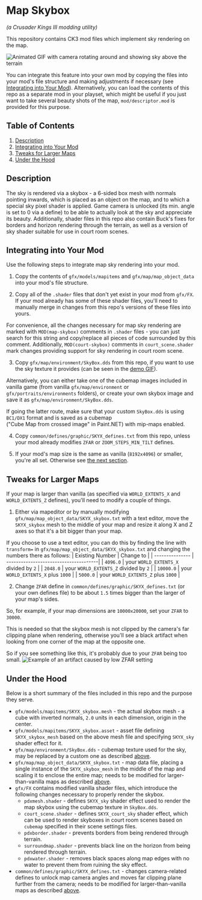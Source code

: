 Map Skybox
==========
_(a Crusader Kings III modding utility)_

This repository contains CK3 mod files which implement sky rendering on the map.
<a name="demo"></a>

![Animated GIF with camera rotating around and showing sky above the terrain](https://media.githubusercontent.com/media/terrapass/ck3-modutil-skybox/master/docs/skybox_demo.gif)

You can integrate this feature into your own mod by copying the files into your mod's file structure and making adjustments if necessary (see [Integrating into Your Mod](#integration)).
Alternatively, you can load the contents of this repo as a separate mod in your playset, which might be useful if you just want to take several beauty shots of the map, `mod/descriptor.mod` is provided for this purpose.

Table of Contents
-----------------
1. <a href="#description">Description</a>
2. <a href="#integration">Integrating into Your Mod</a>
3. <a href="#large-maps">Tweaks for Larger Maps</a>
4. <a href="#under-the-hood">Under the Hood</a>

Description<a name="description"></a>
-----------
The sky is rendered via a skybox - a 6-sided box mesh with normals pointing inwards, which is placed as an object on the map,
and to which a special sky pixel shader is applied. Game camera is unlocked (its min. angle is set to 0 via a define) to be able to actually look at the sky
and appreciate its beauty. Additionally, shader files in this repo also contain Buck's fixes for borders and horizon rendering through the terrain,
as well as a version of sky shader suitable for use in court room scenes.

Integrating into Your Mod<a name="integration"></a>
-------------------------
Use the following steps to integrate map sky rendering into your mod.

1. Copy the contents of `gfx/models/mapitems` and `gfx/map/map_object_data` into your mod's file structure.

2. Copy all of the `.shader` files that don't yet exist in your mod from `gfx/FX`.
If your mod already has some of these shader files, you'll need to manually merge in changes from this repo's versions of these files into yours.

For convenience, all the changes necessary for map sky rendering are marked with `MOD(map-skybox)` comments in `.shader` files -
you can just search for this string and copy/replace all pieces of code surrounded by this comment.
Additionally, `MOD(court-skybox)` comments in `court_scene.shader` mark changes providing support for sky rendering in court room scene.

3. Copy `gfx/map/environment/SkyBox.dds` from this repo, if you want to use the sky texture it provides (can be seen in the [demo GIF](#demo)).

<a name="integration.custom-skybox"></a>Alternatively, you can either take one of the cubemap images included in vanilla game (from vanilla `gfx/map/environment` or `gfx/portraits/environments` folders),
or create your own skybox image and save it as `gfx/map/environment/SkyBox.dds`.

If going the latter route, make sure that your custom `SkyBox.dds` is using `BC1/DX1` format and is saved as a cubemap ("Cube&nbsp;Map&nbsp;from&nbsp;crossed&nbsp;image" in Paint.NET)
with mip-maps enabled.

4. Copy `common/defines/graphic/SKYX_defines.txt` from this repo, unless your mod already modifies `ZFAR` or `ZOOM_STEPS_MIN_TILT` defines.

5. If your mod's map size is the same as vanilla (`8192x4096`) or smaller, you're all set. Otherwise see [the next section](#large-maps).

Tweaks for Larger Maps<a name="large-maps"></a>
----------------------

If your map is larger than vanilla (as specified via `WORLD_EXTENTS_X` and `WORLD_EXTENTS_Z` defines), you'll need to modify a couple of things.

1. Either via mapeditor or by manually modifying `gfx/map/map_object_data/SKYX_skybox.txt` with a text editor,
move the `SKYX_skybox` mesh to the middle of your map and resize it along X and Z axes so that it's a bit bigger than your map.

If you choose to use a text editor, you can do this by finding the line with `transform=` in `gfx/map/map_object_data/SKYX_skybox.txt` and changing the numbers there as follows:
| Existing Number | Change to                             |
| --------------- | --------------------------------------|
| `4096.0`        | your `WORLD_EXTENTS_X` divided by `2` |
| `2048.0`        | your `WORLD_EXTENTS_Z` divided by `2` |
| `10000.0`       | your `WORLD_EXTENTS_X` plus `1000`    |
| `5000.0`        | your `WORLD_EXTENTS_Z` plus `1000`    |

2. Change `ZFAR` define in `common/defines/graphic/SKYX_defines.txt` (or your own defines file) to be about `1.5` times bigger than the larger of your map's sides.

So, for example, if your map dimensions are `10000x20000`, set your `ZFAR` to `30000`.

This is needed so that the skybox mesh is not clipped by the camera's far clipping plane when rendering,
otherwise you'll see a black artifact when looking from one corner of the map at the opposite one.

So if you see something like this, it's probably due to your `ZFAR` being too small.
![Example of an artifact caused by low ZFAR setting](https://media.githubusercontent.com/media/terrapass/ck3-modutil-skybox/master/docs/zfar_artifact_example.png)

Under the Hood<a name="under-the-hood"></a>
--------------

Below is a short summary of the files included in this repo and the purpose they serve.

* `gfx/models/mapitems/SKYX_skybox.mesh` - the actual skybox mesh - a cube with inverted normals, `2.0` units in each dimension, origin in the center.
* `gfx/models/mapitems/SKYX_skybox.asset` - asset file defining `SKYX_skybox_mesh` based on the above mesh file and specifying `SKYX_sky` shader effect for it.
* `gfx/map/environment/SkyBox.dds` - cubemap texture used for the sky, may be replaced by a custom one as described [above](#integration.custom-skybox).
* `gfx/map/map_object_data/SKYX_skybox.txt` - map data file, placing a single instance of the `SKYX_skybox_mesh` in the middle of the map and scaling it to enclose the entire map; needs to be modified for larger-than-vanilla maps as described [above](#large-maps).
* `gfx/FX` contains modified vanilla shader files, which introduce the following changes necessary to properly render the skybox.
  * `pdxmesh.shader` - defines `SKYX_sky` shader effect used to render the map skybox using the cubemap texture in `SkyBox.dds`.
  * `court_scene.shader` - defines `SKYX_court_sky` shader effect, which can be used to render skyboxes in court room scenes based on `cubemap` specified in their scene settings files.
  * `pdxborder.shader` - prevents borders from being rendered through terrain.
  * `surroundmap.shader` - prevents black line on the horizon from being rendered through terrain.
  * `pdxwater.shader` - removes black spaces along map edges with no water to prevent them from ruining the sky effect.
* `common/defines/graphic/SKYX_defines.txt` - changes camera-related defines to unlock map camera angles and moves far clipping plane further from the camera; needs to be modified for larger-than-vanilla maps as described [above](#large-maps).
